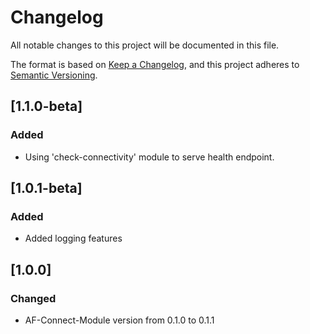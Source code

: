 # Changelog

All notable changes to this project will be documented in this file.

The format is based on [Keep a Changelog](https://keepachangelog.com/en/1.0.0/),
and this project adheres to [Semantic Versioning](https://semver.org/spec/v2.0.0.html).

## [1.1.0-beta]

### Added

- Using 'check-connectivity' module to serve health endpoint.

## [1.0.1-beta]

### Added

- Added logging features

## [1.0.0]

### Changed

- AF-Connect-Module version from 0.1.0 to 0.1.1
